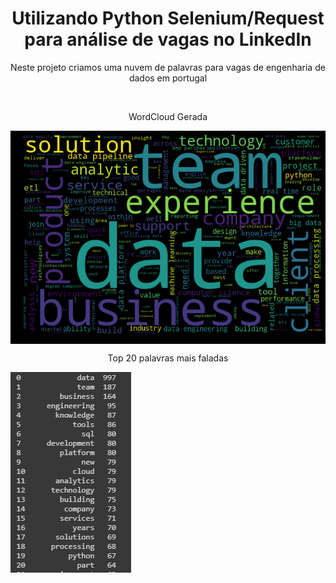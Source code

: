 <h1 align="center">Utilizando Python Selenium/Request para análise de vagas no LinkedIn</h1>
<p align="center">Neste projeto criamos uma nuvem de palavras para vagas de engenharia de dados em portugal</p>

<br>

<p align="center">WordCloud Gerada</p>
<img align="center" src="https://github.com/lucasjmorgado/python/blob/main/MBA/Web%20Mining%20%26%20Social%20Network%20Analysis/wordCloud.png"/>

<p align="center">Top 20 palavras mais faladas</p>
<img align="center" src="https://github.com/lucasjmorgado/python/blob/main/MBA/Web%20Mining%20%26%20Social%20Network%20Analysis/top20.png"/>

